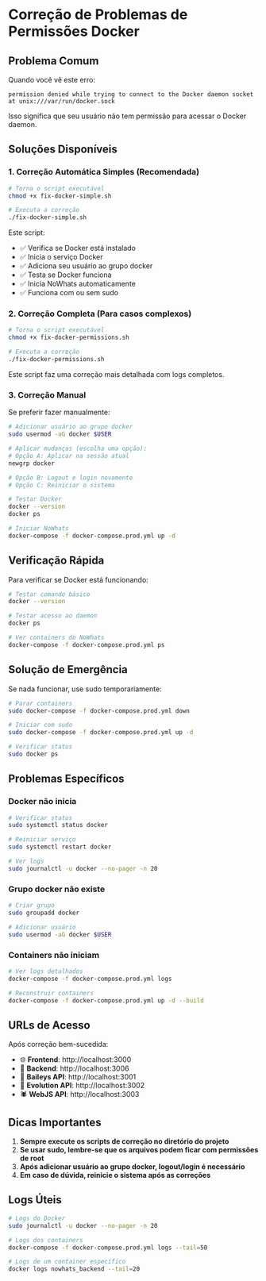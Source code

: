 # Correção de Problemas de Permissões Docker

## Problema Comum

Quando você vê este erro:
```
permission denied while trying to connect to the Docker daemon socket at unix:///var/run/docker.sock
```

Isso significa que seu usuário não tem permissão para acessar o Docker daemon.

## Soluções Disponíveis

### 1. Correção Automática Simples (Recomendada)

```bash
# Torna o script executável
chmod +x fix-docker-simple.sh

# Executa a correção
./fix-docker-simple.sh
```

Este script:
- ✅ Verifica se Docker está instalado
- ✅ Inicia o serviço Docker
- ✅ Adiciona seu usuário ao grupo docker
- ✅ Testa se Docker funciona
- ✅ Inicia NoWhats automaticamente
- ✅ Funciona com ou sem sudo

### 2. Correção Completa (Para casos complexos)

```bash
# Torna o script executável
chmod +x fix-docker-permissions.sh

# Executa a correção
./fix-docker-permissions.sh
```

Este script faz uma correção mais detalhada com logs completos.

### 3. Correção Manual

Se preferir fazer manualmente:

```bash
# Adicionar usuário ao grupo docker
sudo usermod -aG docker $USER

# Aplicar mudanças (escolha uma opção):
# Opção A: Aplicar na sessão atual
newgrp docker

# Opção B: Logout e login novamente
# Opção C: Reiniciar o sistema

# Testar Docker
docker --version
docker ps

# Iniciar NoWhats
docker-compose -f docker-compose.prod.yml up -d
```

## Verificação Rápida

Para verificar se Docker está funcionando:

```bash
# Testar comando básico
docker --version

# Testar acesso ao daemon
docker ps

# Ver containers do NoWhats
docker-compose -f docker-compose.prod.yml ps
```

## Solução de Emergência

Se nada funcionar, use sudo temporariamente:

```bash
# Parar containers
sudo docker-compose -f docker-compose.prod.yml down

# Iniciar com sudo
sudo docker-compose -f docker-compose.prod.yml up -d

# Verificar status
sudo docker ps
```

## Problemas Específicos

### Docker não inicia
```bash
# Verificar status
sudo systemctl status docker

# Reiniciar serviço
sudo systemctl restart docker

# Ver logs
sudo journalctl -u docker --no-pager -n 20
```

### Grupo docker não existe
```bash
# Criar grupo
sudo groupadd docker

# Adicionar usuário
sudo usermod -aG docker $USER
```

### Containers não iniciam
```bash
# Ver logs detalhados
docker-compose -f docker-compose.prod.yml logs

# Reconstruir containers
docker-compose -f docker-compose.prod.yml up -d --build
```

## URLs de Acesso

Após correção bem-sucedida:

- 🌐 **Frontend**: http://localhost:3000
- 🔧 **Backend**: http://localhost:3006
- 📱 **Baileys API**: http://localhost:3001
- 🔄 **Evolution API**: http://localhost:3002
- 🕷️ **WebJS API**: http://localhost:3003

## Dicas Importantes

1. **Sempre execute os scripts de correção no diretório do projeto**
2. **Se usar sudo, lembre-se que os arquivos podem ficar com permissões de root**
3. **Após adicionar usuário ao grupo docker, logout/login é necessário**
4. **Em caso de dúvida, reinicie o sistema após as correções**

## Logs Úteis

```bash
# Logs do Docker
sudo journalctl -u docker --no-pager -n 20

# Logs dos containers
docker-compose -f docker-compose.prod.yml logs --tail=50

# Logs de um container específico
docker logs nowhats_backend --tail=20
```